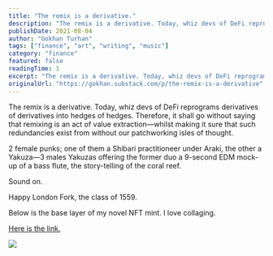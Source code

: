 ```yaml
---
title: "The remix is a derivative."
description: "The remix is a derivative. Today, whiz devs of DeFi reprograms derivatives of derivatives into hedges of hedges. Therefore, it shall go without saying that remixing is an act of value extraction—whils..."
publishDate: 2021-08-04
author: "Gokhan Turhan"
tags: ["finance", "art", "writing", "music"]
category: "finance"
featured: false
readingTime: 1
excerpt: "The remix is a derivative. Today, whiz devs of DeFi reprograms derivatives of derivatives into hedges of hedges. Therefore, it shall go without saying that remixing is an act of value extraction—whils..."
originalUrl: "https://gokhan.substack.com/p/the-remix-is-a-derivative"
---
```


The remix is a derivative. Today, whiz devs of DeFi reprograms derivatives of derivatives into hedges of hedges. Therefore, it shall go without saying that remixing is an act of value extraction—whilst making it sure that such redundancies exist from without our patchworking isles of thought.

2 female punks; one of them a Shibari practitioneer under Araki, the other a Yakuza—3 males Yakuzas offering the former duo a 9-second EDM mock-up of a bass flute, the story-telling of the coral reef.

Sound on.

Happy London Fork, the class of 1559.

Below is the base layer of my novel NFT mint. I love collaging.

[Here is the link.](https://foundation.app/@gokhan/the-remix-is-a-derivative-68248)

![](https://bucketeer-e05bbc84-baa3-437e-9518-adb32be77984.s3.amazonaws.com/public/images/e56c6564-f40e-4078-9401-31a75b3b5516_2000x1037.jpeg)